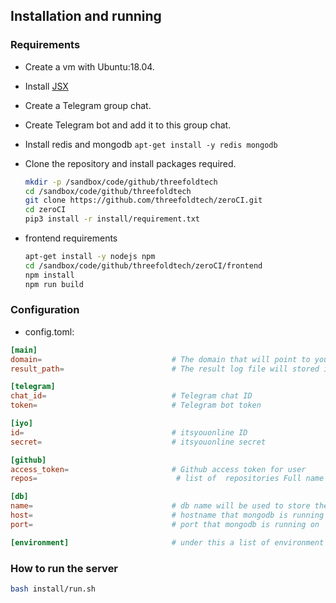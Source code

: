 ## Installation and running

### Requirements

- Create a vm with Ubuntu:18.04.
- Install [JSX](https://github.com/threefoldtech/jumpscaleX_core/tree/development/docs/Installation)
- Create a Telegram group chat.
- Create Telegram bot and add it to this group chat.
- Install redis and mongodb `apt-get install -y redis mongodb`
- Clone the repository and install packages required.

    ```bash
    mkdir -p /sandbox/code/github/threefoldtech
    cd /sandbox/code/github/threefoldtech
    git clone https://github.com/threefoldtech/zeroCI.git
    cd zeroCI
    pip3 install -r install/requirement.txt
    ```

- frontend requirements
  
  ```bash
  apt-get install -y nodejs npm
  cd /sandbox/code/github/threefoldtech/zeroCI/frontend
  npm install
  npm run build
  ```

### Configuration

- config.toml:

```toml
[main]
domain=                             # The domain that will point to your server
result_path=                        # The result log file will stored in

[telegram]
chat_id=                            # Telegram chat ID
token=                              # Telegram bot token

[iyo]
id=                                 # itsyouonline ID
secret=                             # itsyouonline secret

[github]
access_token=                       # Github access token for user
repos=                               # list of  repositories Full name that will run on your zeroCI

[db]
name=                               # db name will be used to store the result in
host=                               # hostname that mongodb is running on (exp: localhost)
port=                               # port that mongodb is running on

[environment]                       # under this a list of environment variables needed to be exported before running tests.
```

### How to run the server

```bash
bash install/run.sh
```
